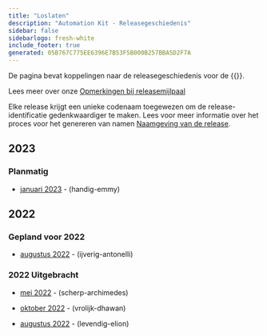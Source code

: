 ```yaml
---
title: "Loslaten"
description: "Automation Kit - Releasegeschiedenis"
sidebar: false
sidebarlogo: fresh-white
include_footer: true
generated: 05B767C775EE6396E7B53F5B000B257BBA5D2F7A
---
```


De pagina bevat koppelingen naar de releasegeschiedenis voor de {{<product-name>}}.

Lees meer over onze [Opmerkingen bij releasemijlpaal](/nl/releases/milestones)

Elke release krijgt een unieke codenaam toegewezen om de release-identificatie gedenkwaardiger te maken. Lees voor meer informatie over het proces voor het genereren van namen [Naamgeving van de release](/nl/releases/naming).

## 2023

### Planmatig

- [januari 2023](/nl/releases/january-2023) - (handig-emmy)

## 2022

### Gepland voor 2022

- [augustus 2022](/nl/releases/december-2022) - (ijverig-antonelli)

### 2022 Uitgebracht

- [mei 2022](/nl/releases/november-2022) - (scherp-archimedes)

- [oktober 2022](/nl/releases/october-2022) - (vrolijk-dhawan)

- [augustus 2022](/nl/releases/september-2022) - (levendig-elion)
